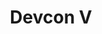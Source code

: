 ﻿---
number: 5
title: Devcon V
description: "Welcome to Osaka! Devcon V was a unique and large gathering in Japan in October of 2019 that featured more content than ever before as the Ethereum ecosystem closed in on the launch of Eth2. In addition to the conference talks, Devcon featured the event's first outdoor stage and experiential Devcon Park area, a powerful open from the City of Osaka, a celebrity appearance by the world’s most well-known dog, Kabosu (the original 'Doge') and so much more."
location: "Osaka, Japan"
startDate: 2019-10-08
endDate: 2019-10-11
imageUrl: /assets/uploads/editions/devcon5.png
urls:
  - title: Playlist
    url: /archive/playlists/devcon-5/
---